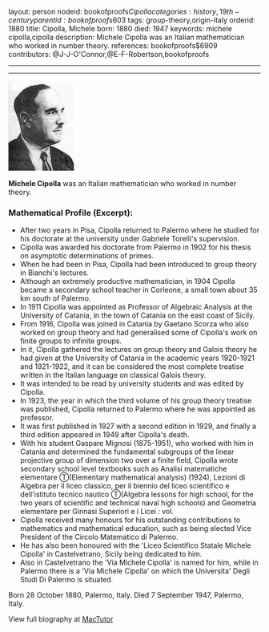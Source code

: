 layout: person
nodeid: bookofproofs$Cipolla
categories: history,19th-century
parentid: bookofproofs$603
tags: group-theory,origin-italy
orderid: 1880
title: Cipolla, Michele
born: 1880
died: 1947
keywords: michele cipolla,cipolla
description: Michele Cipolla was an Italian mathematician who worked in number theory.
references: bookofproofs$6909
contributors: @J-J-O'Connor,@E-F-Robertson,bookofproofs

---



---

![Cipolla.jpg](https://github.com/bookofproofs/bookofproofs.github.io/blob/main/_sources/_assets/images/portraits/Cipolla.jpg?raw=true)

**Michele Cipolla**  was an Italian mathematician who worked in number theory.

### Mathematical Profile (Excerpt):
* After two years in Pisa, Cipolla returned to Palermo where he studied for his doctorate at the university under Gabriele Torelli's supervision.
* Cipolla was awarded his doctorate from Palermo in 1902 for his thesis on asymptotic determinations of primes.
* When he had been in Pisa, Cipolla had been introduced to group theory in Bianchi's lectures.
* Although an extremely productive mathematician, in 1904 Cipolla became a secondary school teacher in Corleone, a small town about 35 km south of Palermo.
* In 1911 Cipolla was appointed as Professor of Algebraic Analysis at the University of Catania, in the town of Catania on the east coast of Sicily.
* From 1916, Cipolla was joined in Catania by Gaetano Scorza who also worked on group theory and had generalised some of Cipolla's work on finite groups to infinite groups.
* In it, Cipolla gathered the lectures on group theory and Galois theory he had given at the University of Catania in the academic years 1920-1921 and 1921-1922, and it can be considered the most complete treatise written in the Italian language on classical Galois theory.
* It was intended to be read by university students and was edited by Cipolla.
* In 1923, the year in which the third volume of his group theory treatise was published, Cipolla returned to Palermo where he was appointed as professor.
* It was first published in 1927 with a second edition in 1929, and finally a third edition appeared in 1949 after Cipolla's death.
* With his student Gaspare Mignosi (1875-1951), who worked with him in Catania and determined the fundamental subgroups of the linear projective group of dimension two over a finite field, Cipolla wrote secondary school level textbooks such as Analisi matematiche elementare Ⓣ(Elementary mathematical analysis) (1924), Lezioni di Algebra per il liceo classico, per il biennio del liceo scientifico e dell'istituto tecnico nautico Ⓣ(Algebra lessons for high school, for the two years of scientific and technical naval high schools) and Geometria elementare per Ginnasi Superiori e i Licei : vol.
* Cipolla received many honours for his outstanding contributions to mathematics and mathematical education, such as being elected Vice President of the Circolo Matematico di Palermo.
* He has also been honoured with the 'Liceo Scientifico Statale Michele Cipolla' in Castelvetrano, Sicily being dedicated to him.
* Also in Castelvetrano the 'Via Michele Cipolla' is named for him, while in Palermo there is a 'Via Michele Cipolla' on which the Universita' Degli Studi Di Palermo is situated.

Born 28 October 1880, Palermo, Italy. Died 7 September 1947, Palermo, Italy.

View full biography at [MacTutor](https://mathshistory.st-andrews.ac.uk/Biographies/Cipolla/)
